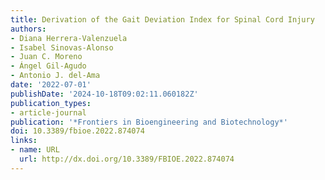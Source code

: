 ```yaml
---
title: Derivation of the Gait Deviation Index for Spinal Cord Injury
authors:
- Diana Herrera-Valenzuela
- Isabel Sinovas-Alonso
- Juan C. Moreno
- Ángel Gil-Agudo
- Antonio J. del-Ama
date: '2022-07-01'
publishDate: '2024-10-18T09:02:11.060182Z'
publication_types:
- article-journal
publication: '*Frontiers in Bioengineering and Biotechnology*'
doi: 10.3389/fbioe.2022.874074
links:
- name: URL
  url: http://dx.doi.org/10.3389/FBIOE.2022.874074
---
```

